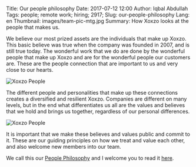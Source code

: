 Title: Our people philosophy
Date: 2017-07-12 12:00
Author: Iqbal Abdullah
Tags: people; remote work; hiring; 2917;
Slug: our-people-philosophy
Lang: en
Thumbnail: images/team-pic-mtg.jpg
Summary: How Xoxzo looks at the people that makes us.

We believe our most prized assets are the individuals that make up Xoxzo. This
basic believe was true when the company was founded in 2007, and is still true
today. The wonderful work that we do are done by the wonderful people that make
up Xoxzo and are for the wonderful people our customers are. These are the
people connection that are important to us and very close to our hearts.

![Xoxzo People]({filename}/images/team-pic-mtg.jpg)

The different people and personalities that make up these connections creates a
diversified and resilient Xoxzo. Companies are different on many levels, but
in the end what differentiates us all are the values and believes that we hold
and brings us together, regardless of our personal differences.

![Xoxzo People]({filename}/images/team-pic-lunch.jpg)

It is important that we make these believes and values public and commit to it.
These are our guiding principles on how we treat and value each other, and also
welcome new members into our team.

We call this our [People Philosophy](https://info.xoxzo.com/en/careers/) and I
welcome you to read it [here](https://info.xoxzo.com/en/careers/).
